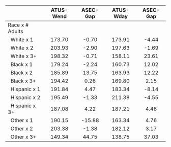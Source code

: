 
|                      |    ATUS-Wend |     ASEC-Gap |    ATUS-Wday |     ASEC-Gap |
| -------------------- | :----------: | :----------: | :----------: | :----------: |
| Race x # Adults      |              |              |              |              |
| &nbsp;&nbsp;White x 1 |       173.70 |        -0.70 |       173.91 |        -4.44 |
| &nbsp;&nbsp;White x 2 |       203.93 |        -2.90 |       197.63 |        -1.69 |
| &nbsp;&nbsp;White x 3+ |       198.32 |        -0.71 |       158.11 |        23.61 |
| &nbsp;&nbsp;Black x 1 |       179.24 |        -2.24 |       160.73 |        12.02 |
| &nbsp;&nbsp;Black x 2 |       185.89 |        13.75 |       163.93 |        12.22 |
| &nbsp;&nbsp;Black x 3+ |       194.42 |         0.26 |       169.80 |         2.15 |
| &nbsp;&nbsp;Hispanic x 1 |       191.84 |         4.47 |       183.34 |        -8.14 |
| &nbsp;&nbsp;Hispanic x 2 |       195.49 |        -1.33 |       211.38 |        -4.55 |
| &nbsp;&nbsp;Hispanic x 3+ |       187.08 |         4.22 |       187.21 |         4.46 |
| &nbsp;&nbsp;Other x 1 |       190.15 |       -15.88 |       163.34 |         4.76 |
| &nbsp;&nbsp;Other x 2 |       203.38 |        -1.38 |       182.12 |         3.17 |
| &nbsp;&nbsp;Other x 3+ |       149.34 |        44.75 |       138.75 |        37.03 |

